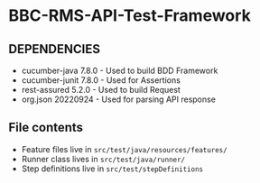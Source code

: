 # BBC-RMS-API-Test-Framework

DEPENDENCIES
---------------------
- cucumber-java 7.8.0 - Used to build BDD Framework
- cucumber-junit 7.8.0 - Used for Assertions
- rest-assured 5.2.0 - Used to build Request
- org.json 20220924 - Used for parsing API response


File contents
---------------------
- Feature files live in `````src/test/java/resources/features/`````
- Runner class lives in ```src/test/java/runner/```
- Step definitions live in ```src/test/stepDefinitions```

